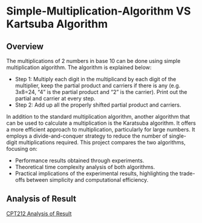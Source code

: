 # Simple-Multiplication-Algorithm VS Kartsuba Algorithm
## Overview
The multiplications of 2 numbers in base 10 can be done using simple multiplication algorithm. The algorithm is explained below:
- Step 1: Multiply each digit in the multiplicand by each digit of the multiplier, keep the partial product and carriers if there is any (e.g. 3x8=24, “4” is the partial product and “2” is the
carrier). Print out the partial and carrier at every step.
- Step 2: Add up all the properly shifted partial product and carriers.

In addition to the standard multiplication algorithm, another algorithm that can be used to calculate a multiplication is the Karatsuba algorithm. It offers a more efficient approach to multiplication, particularly for large numbers. It employs a divide-and-conquer strategy to reduce the number of single-digit multiplications required.
This project compares the two algorithms, focusing on:
- Performance results obtained through experiments.
- Theoretical time complexity analysis of both algorithms.
- Practical implications of the experimental results, highlighting the trade-offs between simplicity and computational efficiency.

## Analysis of Result
[CPT212 Analysis of Result](https://onedrive.live.com/personal/ff5f3ecf20665d92/_layouts/15/Doc.aspx?sourcedoc=%7B20665d92-3ecf-205f-80ff-7e0c00000000%7D&action=default&redeem=aHR0cHM6Ly8xZHJ2Lm1zL3cvcyFBcEpkWmlEUFBsX19tSDdyR2d3Yk10X3pSRFg5P2U9a2VJaDFa&slrid=53c36ca1-f057-4000-3593-813da21d2165&originalPath=aHR0cHM6Ly8xZHJ2Lm1zL3cvYy9mZjVmM2VjZjIwNjY1ZDkyL1FaSmRaaURQUGw4Z2dQOS1EQUFBQUFBQTZ4b01HekxmODBRMV9RP3J0aW1lPVBCR24zb2dhM1Vn&CID=6dd7d1cf-efa2-4cbd-a75d-455cdd476bbb&_SRM=0:G:47)
